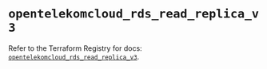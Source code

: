 # `opentelekomcloud_rds_read_replica_v3`

Refer to the Terraform Registry for docs: [`opentelekomcloud_rds_read_replica_v3`](https://registry.terraform.io/providers/opentelekomcloud/opentelekomcloud/1.36.41/docs/resources/rds_read_replica_v3).
